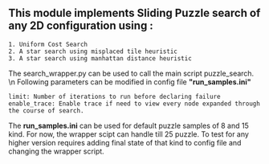 ## This module implements Sliding Puzzle search of any 2D configuration using :

    1. Uniform Cost Search
    2. A star search using misplaced tile heuristic
    3. A star search using manhattan distance heuristic



The search_wrapper.py can be used to call the main script puzzle_search. \n
Following parameters can be modified in config file **"run_samples.ini"**

    limit: Number of iterations to run before declaring failure
    enable_trace: Enable trace if need to view every node expanded through the course of search.



The **run_samples.ini** can be used for default puzzle samples of 8 and 15 kind. For now, the wrapper scipt can handle till 25 puzzle.
To test for any higher version requires adding final state of that kind to config file and changing the wrapper script.